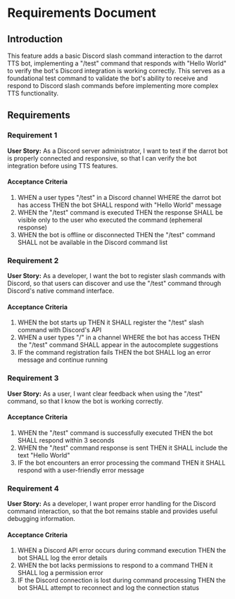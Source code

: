 # Requirements Document

## Introduction

This feature adds a basic Discord slash command interaction to the darrot TTS bot, implementing a "/test" command that responds with "Hello World" to verify the bot's Discord integration is working correctly. This serves as a foundational test command to validate the bot's ability to receive and respond to Discord slash commands before implementing more complex TTS functionality.

## Requirements

### Requirement 1

**User Story:** As a Discord server administrator, I want to test if the darrot bot is properly connected and responsive, so that I can verify the bot integration before using TTS features.

#### Acceptance Criteria

1. WHEN a user types "/test" in a Discord channel WHERE the darrot bot has access THEN the bot SHALL respond with "Hello World" message
2. WHEN the "/test" command is executed THEN the response SHALL be visible only to the user who executed the command (ephemeral response)
3. WHEN the bot is offline or disconnected THEN the "/test" command SHALL not be available in the Discord command list

### Requirement 2

**User Story:** As a developer, I want the bot to register slash commands with Discord, so that users can discover and use the "/test" command through Discord's native command interface.

#### Acceptance Criteria

1. WHEN the bot starts up THEN it SHALL register the "/test" slash command with Discord's API
2. WHEN a user types "/" in a channel WHERE the bot has access THEN the "/test" command SHALL appear in the autocomplete suggestions
3. IF the command registration fails THEN the bot SHALL log an error message and continue running

### Requirement 3

**User Story:** As a user, I want clear feedback when using the "/test" command, so that I know the bot is working correctly.

#### Acceptance Criteria

1. WHEN the "/test" command is successfully executed THEN the bot SHALL respond within 3 seconds
2. WHEN the "/test" command response is sent THEN it SHALL include the text "Hello World"
3. IF the bot encounters an error processing the command THEN it SHALL respond with a user-friendly error message

### Requirement 4

**User Story:** As a developer, I want proper error handling for the Discord command interaction, so that the bot remains stable and provides useful debugging information.

#### Acceptance Criteria

1. WHEN a Discord API error occurs during command execution THEN the bot SHALL log the error details
2. WHEN the bot lacks permissions to respond to a command THEN it SHALL log a permission error
3. IF the Discord connection is lost during command processing THEN the bot SHALL attempt to reconnect and log the connection status